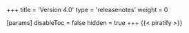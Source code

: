 +++
title = 'Version 4.0'
type = 'releasenotes'
weight = 0

[params]
  disableToc = false
  hidden = true
+++
{{< piratify >}}
